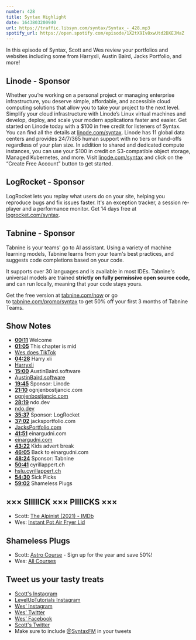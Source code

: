 ```yaml
---
number: 428
title: Syntax Highlight
date: 1643803200940
url: https://traffic.libsyn.com/syntax/Syntax_-_428.mp3
spotify_url: https://open.spotify.com/episode/1X2tX9Iv8xwUtd2DXEJMaZ
---
```


In this episode of Syntax, Scott and Wes review your portfolios and websites including some from Harryxli, Austin Baird, Jacks Portfolio, and more!

## Linode - Sponsor

Whether you’re working on a personal project or managing enterprise infrastructure, you deserve simple, affordable, and accessible cloud computing solutions that allow you to take your project to the next level. Simplify your cloud infrastructure with Linode’s Linux virtual machines and develop, deploy, and scale your modern applications faster and easier. Get started on Linode today with a $100 in free credit for listeners of Syntax. You can find all the details at [linode.com/syntax](https://linode.com/syntax). Linode has 11 global data centers and provides 24/7/365 human support with no tiers or hand-offs regardless of your plan size. In addition to shared and dedicated compute instances, you can use your $100 in credit on S3-compatible object storage, Managed Kubernetes, and more. Visit [linode.com/syntax](https://linode.com/syntax) and click on the “Create Free Account” button to get started.

## LogRocket - Sponsor

LogRocket lets you replay what users do on your site, helping you reproduce bugs and fix issues faster. It's an exception tracker, a session re-player and a performance monitor. Get 14 days free at [logrocket.com/syntax](https://logrocket.com/syntax).

## Tabnine - Sponsor

Tabnine is your teams' go to AI assistant. Using a variety of machine learning models, Tabnine learns from your team's best practices, and suggests code completions based on your code.

It supports over 30 languages and is available in most IDEs. Tabnine's universal models are trained **strictly on fully permissive open source code,** and can run locally, meaning that your code stays yours.

Get the free version at [tabnine.com/now](http://tabnine.com/now) or go to [tabnine.com/promo/syntax](http://tabnine.com/promo/syntax) to get 50% off your first 3 months of Tabnine Teams.

## Show Notes

* **[00:11](#t=00:11)** Welcome
* **[01:05](#t=01:05)** This chapter is mid
* [Wes does TikTok](https://www.tiktok.com/@wesbos)
* **[04:28](#t=04:28)** Harry xli
* [Harryxli](https://harryxli.com)
* **[15:00](#t=15:00)** AustinBaird.software
* [AustinBaird.software](https://austinbaird.software)
* **[19:45](#t=19:45)** Sponsor: Linode
* **[21:10](#t=21:10)** ognjenbostjancic.com
* [ognjenbostjancic.com](https://www.ognjenbostjancic.com)
* **[28:19](#t=28:19)** ndo.dev
* [ndo.dev](https://ndo.dev)
* **[35:37](#t=35:37)** Sponsor: LogRocket
* **[37:02](#t=37:02)** jacksportfolio.com
* [JacksPortfolio.com](https://www.jacksportfolio.com)
* **[41:51](#t=41:51)** einargudni.com
* [einargudni.com](https://www.einargudni.com)
* **[43:22](#t=43:22)** Kids advert break
* **[46:05](#t=46:05)** Back to einargudni.com
* **[48:24](#t=48:24)** Sponsor: Tabnine
* **[50:41](#t=50:41)** cyrillappert.ch
* [hslu.cyrillappert.ch](https://hslu.cyrillappert.ch)
* **[54:30](#t=54:30)** Sick Picks
* **[59:02](#t=59:02)** Shameless Plugs

## ××× SIIIIICK ××× PIIIICKS ×××

* Scott: [The Alpinist (2021) - IMDb](https://www.imdb.com/title/tt11790780/)
* Wes: [Instant Pot Air Fryer Lid](https://amzn.to/3nQpb9R)

## Shameless Plugs

* Scott: [Astro Course](https://www.leveluptutorials.com/pro) - Sign up for the year and save 50%!
* Wes: [All Courses](https://wesbos.com/courses/)

## Tweet us your tasty treats

* [Scott's Instagram](https://www.instagram.com/stolinski/)
* [LevelUpTutorials Instagram](https://www.instagram.com/LevelUpTutorials/)
* [Wes' Instagram](https://www.instagram.com/wesbos/)
* [Wes' Twitter](https://twitter.com/wesbos)
* [Wes' Facebook](https://www.facebook.com/wesbos.developer)
* [Scott's Twitter](https://twitter.com/stolinski)
* Make sure to include [@SyntaxFM](https://twitter.com/SyntaxFM) in your tweets
